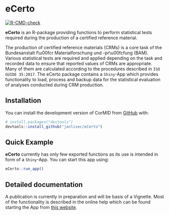 
# eCerto

<!-- badges: start -->
[![R-CMD-check](https://github.com/janlisec/eCerto/actions/workflows/R-CMD-check.yaml/badge.svg)](https://github.com/janlisec/eCerto/actions/workflows/R-CMD-check.yaml)
<!-- badges: end -->

**eCerto** is an R-package providing functions to perform statistical tests
required during the production of a certified reference material.

The production of certified reference materials (CRMs) is a core task 
of the Bundesanstalt f\u00fcr Materialforschung und -pr\u00fcfung (BAM). 
Various statistical tests are required and applied depending on the task 
and recorded data to ensure that reported values of CRMs are appropriate. 
Many of them are calculated according to the procedures described in 
`ISO GUIDE 35:2017`. The eCerto package contains a `Shiny`-App which 
provides functionality to load, process and backup data for the statistical 
evaluation of analyses conducted during CRM production.

## Installation

You can install the development version of CorMID from 
[GitHub](https://github.com/) with:

``` r
# install.packages("devtools")
devtools::install_github("janlisec/eCerto")
```

## Quick Example

**eCerto** currently has only few exported functions as its use is intended
in form of a `Shiny`-App. You can start this app using:

``` r
eCerto::run_app()
```

## Detailed documentation

A publication is currently in preparation and will be basis of a Vignette.
Most of the functionality is described in the online help which can be found
starting the App from [this website](https://www.bam.de/eCerto).
